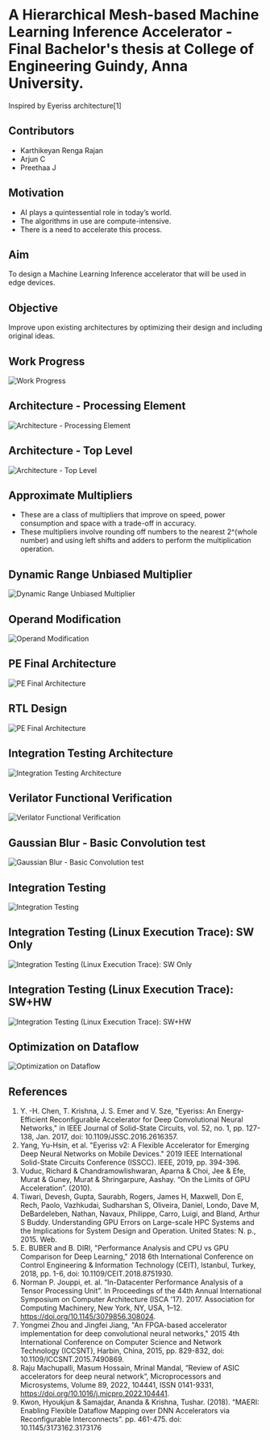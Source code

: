 # A Hierarchical Mesh-based Machine Learning Inference Accelerator - Final Bachelor's thesis at College of Engineering Guindy, Anna University.
Inspired by Eyeriss architecture[1]

## Contributors
 - Karthikeyan Renga Rajan
 - Arjun C
 - Preethaa J

## Motivation
 - AI plays a quintessential role in today’s world.
 - The algorithms in use are compute-intensive.
 - There is a need to accelerate this process.

## Aim
To design a Machine Learning Inference accelerator that will be used in edge devices. 

## Objective
Improve upon existing architectures by optimizing their design and including original ideas.

## Work Progress
![Work Progress](assets/images/wrkpro.jpg)

## Architecture - Processing Element
![Architecture - Processing Element](assets/images/archpe.png)

## Architecture - Top Level
![Architecture - Top Level](assets/images/toparch.png)

## Approximate Multipliers
 - These are a class of multipliers that improve on speed, power consumption and space with a trade-off in accuracy.
 - These multipliers involve rounding off numbers to the nearest 2^(whole number) and using left shifts and adders to perform the multiplication operation.

## Dynamic Range Unbiased Multiplier
![Dynamic Range Unbiased Multiplier](assets/images/multiplier.png)

## Operand Modification
![Operand Modification](assets/images/operand.png)

## PE Final Architecture
![PE Final Architecture](assets/images/pefinal.png)

## RTL Design
![PE Final Architecture](assets/images/rtl.png)

## Integration Testing Architecture
![Integration Testing Architecture](assets/images/testingarch.png)

## Verilator Functional Verification
![Verilator Functional Verification](assets/images/intetest.png)

## Gaussian Blur - Basic Convolution test
![Gaussian Blur - Basic Convolution test](assets/images/guass.png)

## Integration Testing
![Integration Testing](assets/images/inte.png)

## Integration Testing (Linux Execution Trace): SW Only
![Integration Testing (Linux Execution Trace): SW Only](assets/images/sw.png)

## Integration Testing (Linux Execution Trace): SW+HW
![Integration Testing (Linux Execution Trace): SW+HW](assets/images/hw.png)

## Optimization on Dataflow
![Optimization on Dataflow](assets/images/optim.png)

## References
1) Y. -H. Chen, T. Krishna, J. S. Emer and V. Sze, "Eyeriss: An Energy-Efficient Reconfigurable Accelerator for Deep Convolutional Neural Networks," in IEEE Journal of Solid-State Circuits, vol. 52, no. 1, pp. 127-138, Jan. 2017, doi: 10.1109/JSSC.2016.2616357.
2) Yang, Yu-Hsin, et al. "Eyeriss v2: A Flexible Accelerator for Emerging Deep Neural Networks on Mobile Devices." 2019 IEEE International Solid-State Circuits Conference (ISSCC). IEEE, 2019, pp. 394-396.
3) Vuduc, Richard & Chandramowlishwaran, Aparna & Choi, Jee & Efe, Murat & Guney, Murat & Shringarpure, Aashay. “On the Limits of GPU Acceleration”. (2010).
4) Tiwari, Devesh, Gupta, Saurabh, Rogers, James H, Maxwell, Don E, Rech, Paolo, Vazhkudai, Sudharshan S, Oliveira, Daniel, Londo, Dave M, DeBardeleben, Nathan, Navaux, Philippe, Carro, Luigi, and Bland, Arthur S Buddy. Understanding GPU Errors on Large-scale HPC Systems and the Implications for System Design and Operation. United States: N. p., 2015. Web.
5) E. BUBER and B. DIRI, "Performance Analysis and CPU vs GPU Comparison for Deep Learning," 2018 6th International Conference on Control Engineering & Information Technology (CEIT), Istanbul, Turkey, 2018, pp. 1-6, doi: 10.1109/CEIT.2018.8751930.
6) Norman P. Jouppi, et. al. “In-Datacenter Performance Analysis of a Tensor Processing Unit”. In Proceedings of the 44th Annual International Symposium on Computer Architecture (ISCA '17). 2017. Association for Computing Machinery, New York, NY, USA, 1–12. https://doi.org/10.1145/3079856.308024.
7) Yongmei Zhou and Jingfei Jiang, "An FPGA-based accelerator implementation for deep convolutional neural networks," 2015 4th International Conference on Computer Science and Network Technology (ICCSNT), Harbin, China, 2015, pp. 829-832, doi: 10.1109/ICCSNT.2015.7490869.
8) Raju Machupalli, Masum Hossain, Mrinal Mandal, “Review of ASIC accelerators for deep neural network”, Microprocessors and Microsystems, Volume 89, 2022, 104441, ISSN 0141-9331, https://doi.org/10.1016/j.micpro.2022.104441.
9) Kwon, Hyoukjun & Samajdar, Ananda & Krishna, Tushar. (2018). “MAERI: Enabling Flexible Dataflow Mapping over DNN Accelerators via Reconfigurable Interconnects”. pp. 461-475. doi: 10.1145/3173162.3173176




